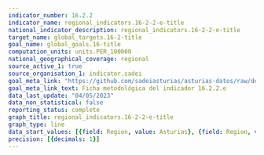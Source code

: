 ```yaml
---
indicator_number: 16.2.2
indicator_name: regional_indicators.16-2-2-e-title
national_indicator_description: regional_indicators.16-2-2-e-title
target_name: global_targets.16-2-title
goal_name: global_goals.16-title
computation_units: units.PER_100000
national_geographical_coverage: regional
source_active_1: true
source_organisation_1: indicator.sadei
goal_meta_link: "https://github.com/sadeiasturias/asturias-datos/raw/develop/descargas/metodologia/16.2.2.e.pdf"
goal_meta_link_text: Ficha metodológica del indicador 16.2.2.e
data_last_update: "04/05/2023"
data_non_statistical: false
reporting_status: complete
graph_title: regional_indicators.16-2-2-e-title
graph_type: line
data_start_values: [{field: Region, value: Asturias}, {field: Region, value: España}]
precision: [{decimals: 1}]
---
```

